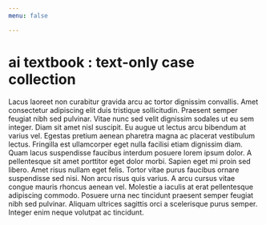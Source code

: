 ```yaml
---
menu: false

---
```


# ai textbook : text-only case collection


Lacus laoreet non curabitur gravida arcu ac tortor dignissim convallis. Amet consectetur adipiscing elit duis tristique sollicitudin. Praesent semper feugiat nibh sed pulvinar. Vitae nunc sed velit dignissim sodales ut eu sem integer. Diam sit amet nisl suscipit. Eu augue ut lectus arcu bibendum at varius vel. Egestas pretium aenean pharetra magna ac placerat vestibulum lectus. Fringilla est ullamcorper eget nulla facilisi etiam dignissim diam. Quam lacus suspendisse faucibus interdum posuere lorem ipsum dolor. A pellentesque sit amet porttitor eget dolor morbi. Sapien eget mi proin sed libero. Amet risus nullam eget felis. Tortor vitae purus faucibus ornare suspendisse sed nisi. Non arcu risus quis varius. A arcu cursus vitae congue mauris rhoncus aenean vel. Molestie a iaculis at erat pellentesque adipiscing commodo. Posuere urna nec tincidunt praesent semper feugiat nibh sed pulvinar. Aliquam ultrices sagittis orci a scelerisque purus semper. Integer enim neque volutpat ac tincidunt.